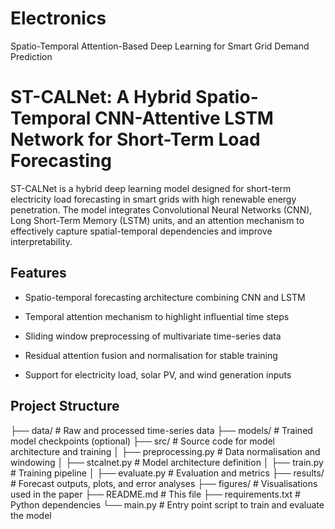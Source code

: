 # Electronics
Spatio-Temporal Attention-Based Deep Learning for Smart Grid Demand Prediction

# ST-CALNet: A Hybrid Spatio-Temporal CNN-Attentive LSTM Network for Short-Term Load Forecasting

ST-CALNet is a hybrid deep learning model designed for short-term electricity load forecasting in smart grids with high renewable energy penetration. The model integrates Convolutional Neural Networks (CNN), Long Short-Term Memory (LSTM) units, and an attention mechanism to effectively capture spatial-temporal dependencies and improve interpretability.

## Features

- Spatio-temporal forecasting architecture combining CNN and LSTM
  
- Temporal attention mechanism to highlight influential time steps
  
- Sliding window preprocessing of multivariate time-series data
  
- Residual attention fusion and normalisation for stable training
  
- Support for electricity load, solar PV, and wind generation inputs

## Project Structure

├── data/ # Raw and processed time-series data
├── models/ # Trained model checkpoints (optional)
├── src/ # Source code for model architecture and training
│ ├── preprocessing.py # Data normalisation and windowing
│ ├── stcalnet.py # Model architecture definition
│ ├── train.py # Training pipeline
│ ├── evaluate.py # Evaluation and metrics
├── results/ # Forecast outputs, plots, and error analyses
├── figures/ # Visualisations used in the paper
├── README.md # This file
├── requirements.txt # Python dependencies
└── main.py # Entry point script to train and evaluate the model
